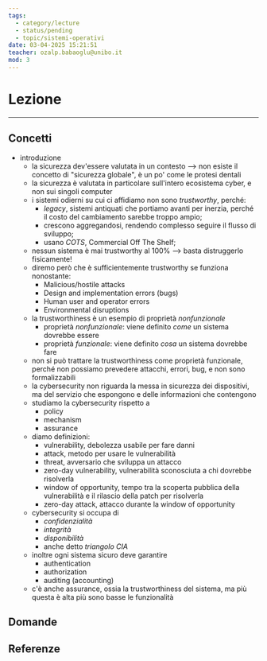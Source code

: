 ```yaml
---
tags:
  - category/lecture
  - status/pending
  - topic/sistemi-operativi
date: 03-04-2025 15:21:51
teacher: ozalp.babaoglu@unibo.it
mod: 3
---
```

# Lezione
---
## Concetti
- introduzione
	- la sicurezza dev'essere valutata in un contesto --> non esiste il concetto di "sicurezza globale", è un po' come le protesi dentali
	- la sicurezza è valutata in particolare sull'intero ecosistema cyber, e non sui singoli computer
	- i sistemi odierni su cui ci affidiamo non sono _trustworthy_, perché:
		- _legacy_, sistemi antiquati che portiamo avanti per inerzia, perché il costo del cambiamento sarebbe troppo ampio;
		- crescono aggregandosi, rendendo complesso seguire il flusso di sviluppo;
		- usano _COTS_, Commercial Off The Shelf;
	- nessun sistema è mai trustworthy al 100% --> basta distruggerlo fisicamente!
	- diremo però che è sufficientemente trustworthy se funziona nonostante:
		- Malicious/hostile attacks
		- Design and implementation errors (bugs)
		- Human user and operator errors
		- Environmental disruptions
	- la trustworthiness è un esempio di proprietà _nonfunzionale_
		- proprietà _nonfunzionale_: viene definito _come_ un sistema dovrebbe essere
		- proprietà _funzionale_: viene definito _cosa_ un sistema dovrebbe fare
	- non si può trattare la trustworthiness come proprietà funzionale, perché non possiamo prevedere attacchi, errori, bug, e non sono formalizzabili
	- la cybersecurity non riguarda la messa in sicurezza dei dispositivi, ma del servizio che espongono e delle informazioni che contengono
	- studiamo la cybersecurity rispetto a
		- policy
		- mechanism
		- assurance
	- diamo definizioni:
		- vulnerability, debolezza usabile per fare danni
		- attack, metodo per usare le vulnerabilità
		- threat, avversario che sviluppa un attacco
		- zero-day vulnerability, vulnerabilità sconosciuta a chi dovrebbe risolverla
		- window of opportunity, tempo tra la scoperta pubblica della vulnerabilità e il rilascio della patch per risolverla
		- zero-day attack, attacco durante la window of opportunity
	- cybersecurity si occupa di
		- _confidenzialità_
		- _integrità_
		- _disponibilità_
		- anche detto _triangolo CIA_
	- inoltre ogni sistema sicuro deve garantire
		- authentication
		- authorization
		- auditing (accounting)
	- c'è anche assurance, ossia la trustworthiness del sistema, ma più questa è alta più sono basse le funzionalità

## Domande

## Referenze
